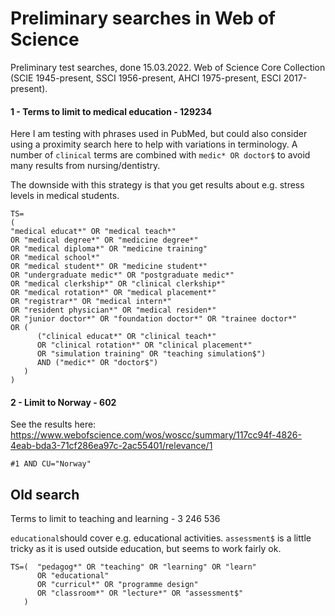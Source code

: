 # Preliminary searches in Web of Science

Preliminary test searches, done 15.03.2022. Web of Science Core Collection (SCIE 1945-present, SSCI 1956-present, AHCI 1975-present, ESCI 2017-present).

#### 1 - Terms to limit to medical education - 129234
Here I am testing with phrases used in PubMed, but could also consider using a proximity search here to help with variations in terminology.
A number of `clinical` terms are combined with `medic* OR doctor$` to avoid many results from nursing/dentistry.

The downside with this strategy is that you get results about e.g. stress levels in medical students.

```
TS=
(
"medical educat*" OR "medical teach*"
OR "medical degree*" OR "medicine degree*"
OR "medical diploma*" OR "medicine training"
OR "medical school*"
OR "medical student*" OR "medicine student*"
OR "undergraduate medic*" OR "postgraduate medic*" 
OR "medical clerkship*" OR "clinical clerkship*"
OR "medical rotation*" OR "medical placement*" 
OR "registrar*" OR "medical intern*"
OR "resident physician*" OR "medical residen*" 
OR "junior doctor*" OR "foundation doctor*" OR "trainee doctor*" 
OR (
      ("clinical educat*" OR "clinical teach*"
      OR "clinical rotation*" OR "clinical placement*"
      OR "simulation training" OR "teaching simulation$") 
      AND ("medic*" OR "doctor$")
   )
)
```

#### 2 - Limit to Norway - 602
See the results here: https://www.webofscience.com/wos/woscc/summary/117cc94f-4826-4eab-bda3-71cf286ea97c-2ac55401/relevance/1
```
#1 AND CU="Norway"
```

## Old search

Terms to limit to teaching and learning - 3 246 536

`educational`should cover e.g. educational activities. `assessment$` is a little tricky as it is used outside education, but seems to work fairly ok.
``` 
TS=(  "pedagog*" OR "teaching" OR "learning" OR "learn" 
      OR "educational" 
      OR "curricul*" OR "programme design" 
      OR "classroom*" OR "lecture*" OR "assessment$"
   )
```
